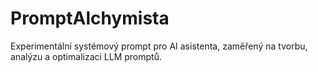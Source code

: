 # PromptAlchymista
Experimentální systémový prompt pro AI asistenta, zaměřený na tvorbu, analýzu a optimalizaci LLM promptů.
